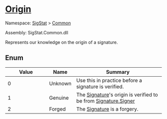# [Origin](./Origin.md)
Namespace: [SigStat]() > [Common](./README.md)

Assembly: SigStat.Common.dll


Represents our knowledge on the origin of a signature.

##	Enum

| Value | Name | Summary | 
| --- | --- | --- | 
|<img width=200/> 0 | Unknown | Use this in practice before a signature is verified. | <br>
|<img width=200/> 1 | Genuine | The [Signature](https://github.com/hargitomi97/sigstat/blob/master/docs/md/SigStat/Common/Signature.md)'s origin is verified to be from [Signature.Signer](https://github.com/hargitomi97/sigstat/blob/master/docs/md/SigStat/Common/Signature.md) | <br>
|<img width=200/> 2 | Forged | The [Signature](https://github.com/hargitomi97/sigstat/blob/master/docs/md/SigStat/Common/Signature.md) is a forgery. | <br>


